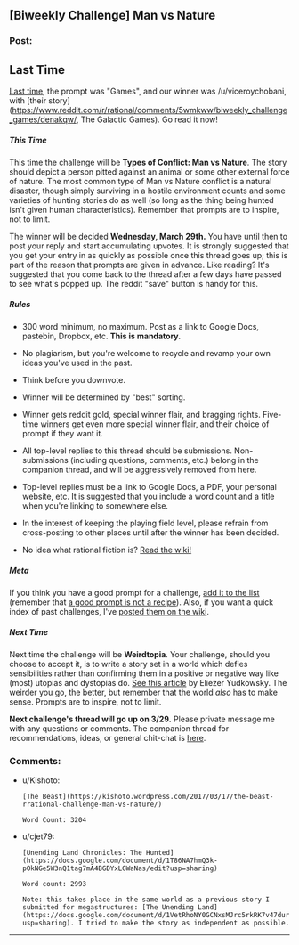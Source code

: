 ## [Biweekly Challenge] Man vs Nature

### Post:

## Last Time

[Last time,](https://www.reddit.com/r/rational/comments/5wmkww/biweekly_challenge_games/) the prompt was "Games", and our winner was /u/viceroychobani, with [their story](https://www.reddit.com/r/rational/comments/5wmkww/biweekly_challenge_games/denakqw/, The Galactic Games). Go read it now!

##### This Time

This time the challenge will be **Types of Conflict: Man vs Nature**. The story should depict a person pitted against an animal or some other external force of nature. The most common type of Man vs Nature conflict is a natural disaster, though simply surviving in a hostile environment counts and some varieties of hunting stories do as well (so long as the thing being hunted isn't given human characteristics). Remember that prompts are to inspire, not to limit.

The winner will be decided **Wednesday, March 29th.** You have until then to post your reply and start accumulating upvotes. It is strongly suggested that you get your entry in as quickly as possible once this thread goes up; this is part of the reason that prompts are given in advance. Like reading? It's suggested that you come back to the thread after a few days have passed to see what's popped up. The reddit "save" button is handy for this.

##### Rules

* 300 word minimum, no maximum. Post as a link to Google Docs, pastebin, Dropbox, etc. **This is mandatory.**

* No plagiarism, but you're welcome to recycle and revamp your own ideas you've used in the past.

* Think before you downvote.

* Winner will be determined by "best" sorting.

* Winner gets reddit gold, special winner flair, and bragging rights. Five-time winners get even more special winner flair, and their choice of prompt if they want it.

* All top-level replies to this thread should be submissions. Non-submissions (including questions, comments, etc.) belong in the companion thread, and will be aggressively removed from here.

* Top-level replies must be a link to Google Docs, a PDF, your personal website, etc. It is suggested that you include a word count and a title when you're linking to somewhere else.

* In the interest of keeping the playing field level, please refrain from cross-posting to other places until after the winner has been decided.

* No idea what rational fiction is? [Read the wiki!](http://www.reddit.com/r/rational/wiki/index)

##### Meta

If you think you have a good prompt for a challenge, [add it to the list](https://docs.google.com/spreadsheets/d/1B6HaZc8FYkr6l6Q4cwBc9_-Yq1g0f_HmdHK5L1tbEbA/edit?usp=sharing) (remember that [a good prompt is not a recipe](http://www.reddit.com/r/WritingPrompts/wiki/prompts?src=RECIPE)). Also, if you want a quick index of past challenges, I've [posted them on the wiki](https://www.reddit.com/r/rational/wiki/weeklychallenge).

##### Next Time

Next time the challenge will be **Weirdtopia**. Your challenge, should you choose to accept it, is to write a story set in a world which defies sensibilities rather than confirming them in a positive or negative way like (most) utopias and dystopias do. [See this article](http://lesswrong.com/lw/xm/building_weirdtopia/) by Eliezer Yudkowsky. The weirder you go, the better, but remember that the world *also* has to make sense. Prompts are to inspire, not to limit.

**Next challenge's thread will go up on 3/29.** Please private message me with any questions or comments. The companion thread for recommendations, ideas, or general chit-chat is [here](https://www.reddit.com/r/rational/comments/5zofiv/challenge_companion_man_vs_nature/).

### Comments:

- u/Kishoto:
  ```
  [The Beast](https://kishoto.wordpress.com/2017/03/17/the-beast-rrational-challenge-man-vs-nature/)

  Word Count: 3204
  ```

- u/cjet79:
  ```
  [Unending Land Chronicles: The Hunted](https://docs.google.com/document/d/1T86NA7hmQ3k-pOkNGe5W3nQ1tag7mA4BGDYxLGWaNas/edit?usp=sharing)

  Word count: 2993

  Note: this takes place in the same world as a previous story I submitted for megastructures: [The Unending Land](https://docs.google.com/document/d/1VetRhoNY0GCNxsMJrc5rkRK7v47durtMHPCduGw41WI/edit?usp=sharing). I tried to make the story as independent as possible.
  ```

---

